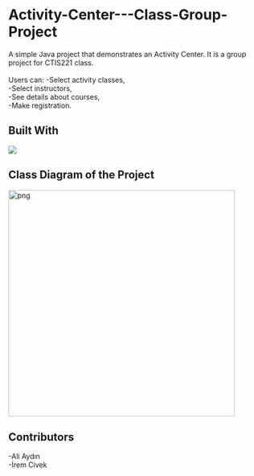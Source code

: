 # Activity-Center---Class-Group-Project

A simple Java project that demonstrates an Activity Center.
It is a group project for CTIS221 class.
<br>
<br>
Users can:
-Select activity classes, 
<br>
-Select instructors,
<br>
-See details about courses,
<br>
-Make registration.


## Built With
<p>
<img src="https://www.vectorlogo.zone/logos/java/java-icon.svg">
</p>


## Class Diagram of the Project

<p>
<img height = "450" src="https://user-images.githubusercontent.com/106888734/181936125-fb4cd6b7-98b8-42f9-a723-f39e32df6953.png" alt="png" />
</p>

## Contributors
-Ali Aydın
<br>
-İrem Civek
